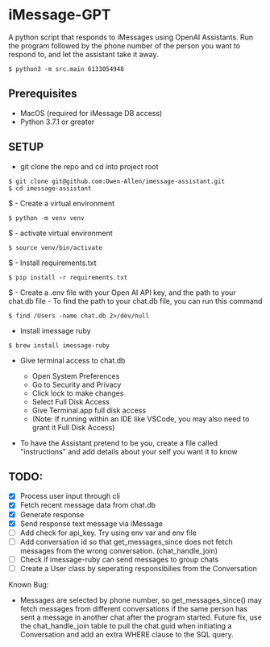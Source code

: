 # iMessage-GPT

A python script that responds to iMessages using OpenAI Assistants. Run the program followed by the phone number of the person you want to respond to, and let the assistant take it away. 

```
$ python3 -m src.main 6133054948 
```
 

## Prerequisites
- MacOS (required for iMessage DB access)
- Python 3.7.1 or greater

## SETUP
- git clone the repo and cd into project root
```
$ git clone git@github.com:Owen-Allen/imessage-assistant.git
$ cd imessage-assistant
```
$ - Create a virtual environment
```
$ python -m venv venv
```
$ - activate virtual environment
```
$ source venv/bin/activate
```
$ - Install requirements.txt
```
$ pip install -r requirements.txt
```
$ - Create a .env file with your Open AI API key, and the path to your chat.db file
    - To find the path to your chat.db file, you can run this command    
```
$ find /Users -name chat.db 2>/dev/null
```
 

- Install imessage ruby
```
$ brew install imessage-ruby
```
 

- Give terminal access to chat.db
    - Open System Preferences
    - Go to Security and Privacy
    - Click lock to make changes
    - Select Full Disk Access
    - Give Terminal.app full disk access
    - (Note: If running within an IDE like VSCode, you may also need to grant it Full Disk Access)

- To have the Assistant pretend to be you, create a file called "instructions" and add details about your self you want it to know

## TODO:
- [x] Process user input through cli
- [x] Fetch recent message data from chat.db
- [x] Generate response
- [x] Send response text message via iMessage
- [ ] Add check for api_key. Try using env var and env file
- [ ] Add conversation id so that get_messages_since does not fetch messages from the wrong conversation. (chat_handle_join)
- [ ] Check if imessage-ruby can send messages to group chats
- [ ] Create a User class by seperating responsibilies from the Conversation

Known Bug:
- Messages are selected by phone number, so get_messages_since() may fetch messages from different conversations if the same person has sent a message in another chat after the program started. Future fix, use the chat_handle_join table to pull the chat.guid when initiating a Conversation and add an extra WHERE clause to the SQL query.
